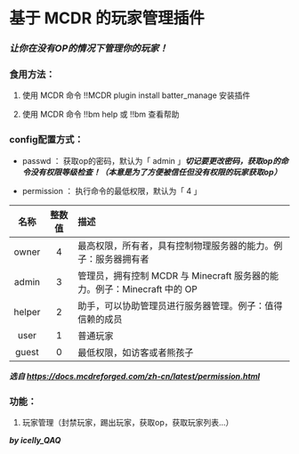 # 基于 MCDR 的玩家管理插件

### ***让你在没有OP的情况下管理你的玩家！***

### 食用方法：

1. 使用 MCDR 命令 !!MCDR plugin install batter_manage 安装插件

2. 使用 MCDR 命令 !!bm help 或 !!bm 查看帮助

### config配置方式：

- passwd ： 获取op的密码，默认为「 admin 」***切记要更改密码，获取op的命令没有权限等级检查！（本意是为了方便被信任但没有权限的玩家获取op）***

- permission ： 执行命令的最低权限，默认为「 4 」

| **名称** | **整数值** | **描述** |
|:-------:|:-------:|:-------|
| owner | 4 | 最高权限，所有者，具有控制物理服务器的能力。例子：服务器拥有者 |
| admin | 3 | 管理员，拥有控制 MCDR 与 Minecraft 服务器的能力。例子：Minecraft 中的 OP |
| helper | 2 | 助手，可以协助管理员进行服务器管理。例子：值得信赖的成员 |
| user | 1 | 普通玩家 |
| guest | 0 | 最低权限，如访客或者熊孩子 |

***选自 https://docs.mcdreforged.com/zh-cn/latest/permission.html***

### 功能：

1. 玩家管理（封禁玩家，踢出玩家，获取op，获取玩家列表...）

***by icelly_QAQ***